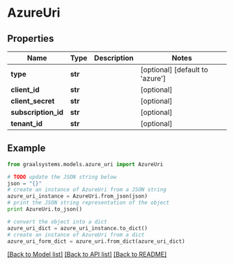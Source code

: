 # AzureUri


## Properties

Name | Type | Description | Notes
------------ | ------------- | ------------- | -------------
**type** | **str** |  | [optional] [default to 'azure']
**client_id** | **str** |  | [optional] 
**client_secret** | **str** |  | [optional] 
**subscription_id** | **str** |  | [optional] 
**tenant_id** | **str** |  | [optional] 

## Example

```python
from graalsystems.models.azure_uri import AzureUri

# TODO update the JSON string below
json = "{}"
# create an instance of AzureUri from a JSON string
azure_uri_instance = AzureUri.from_json(json)
# print the JSON string representation of the object
print AzureUri.to_json()

# convert the object into a dict
azure_uri_dict = azure_uri_instance.to_dict()
# create an instance of AzureUri from a dict
azure_uri_form_dict = azure_uri.from_dict(azure_uri_dict)
```
[[Back to Model list]](../README.md#documentation-for-models) [[Back to API list]](../README.md#documentation-for-api-endpoints) [[Back to README]](../README.md)


